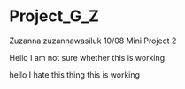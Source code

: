 # Project_G_Z
Zuzanna zuzannawasiluk 10/08 Mini Project 2 

Hello
I am not sure whether this is working

hello I hate this thing this is working